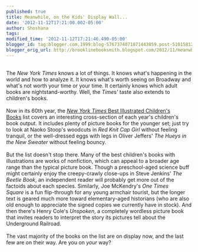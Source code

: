 ```yaml
---
published: true
title: Meanwhile, on the Kids' Display Wall...
date: '2012-11-12T17:21:00.002-05:00'
author: Shoshana
tags: 
modified_time: '2012-11-12T17:21:46.490-05:00'
blogger_id: tag:blogger.com,1999:blog-5767374071871443859.post-5101581218912317130
blogger_orig_url: http://brooklinebooksmith.blogspot.com/2012/11/meanwhile-on-kids-display-wall.html
---
```


<br />The&nbsp;<i>New York Times</i>&nbsp;knows a lot of things. It knows what's happening in the world and how to analyze it. It knows what's worth seeing on Broadway and what's not worth your time or your time. It certainly knows which adult books are nightstand-worthy. Well, the&nbsp;<i>Times'</i>&nbsp;taste also extends to children's books.<br /><br />Now in its 60th year, the&nbsp;<a href="http://www.nytimes.com/slideshow/2012/11/09/books/review/11best-illustrated.html" target="_blank"><i>New York Times&nbsp;</i>Best Illustrated Children's Books</a>&nbsp;list covers an interesting cross-section of each year's children's book output. It includes plenty of picture books for the younger set; just try to look at Naoko Stoop's woodcuts in&nbsp;<i>Red Knit Cap Girl</i>&nbsp;without feeling tranquil, or the well-dressed eggs with legs in Oliver Jeffers'&nbsp;<i>The Hueys in the New Sweater&nbsp;</i>without feeling bouncy.<br /><br />But the list doesn't stop there. Many of the best children's books with illustrations are works of nonfiction, which can appeal to a broader age range than the typical picture book. Though a preschool-aged science buff might certainly enjoy the creepy-crawly close-ups in Steve Jenkins'&nbsp;<i>The Beetle Book</i>, an independent reader will probably get more out of the factoids about each species. Similarly, Joe McKendry's&nbsp;<i>One Times Square</i>&nbsp;is a fun flip-through for any young armchair tourist, but the longer text is geared much more toward elementary-aged historians (who are also old enough to appreciate the signed copies we currently have in stock). And then there's Henry Cole's&nbsp;<i>Unspoken</i>, a completely wordless picture book that invites readers to interpret the story its pictures tell about the Underground Railroad.<br /><br />The vast majority of the books on the list are on display now, and the last few are on their way. Are you on <i>your</i>&nbsp;way?<br />